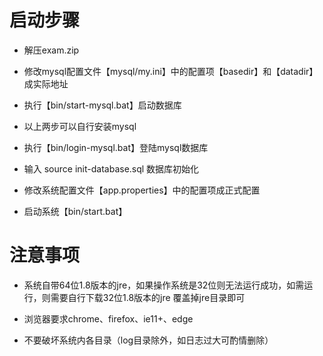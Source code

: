 ﻿# 启动步骤

- 解压exam.zip

- 修改mysql配置文件【mysql/my.ini】中的配置项【basedir】和【datadir】成实际地址

- 执行【bin/start-mysql.bat】启动数据库

- 以上两步可以自行安装mysql

- 执行【bin/login-mysql.bat】登陆mysql数据库

- 输入 source init-database.sql 数据库初始化

- 修改系统配置文件【app.properties】中的配置项成正式配置

- 启动系统【bin/start.bat】


# 注意事项

- 系统自带64位1.8版本的jre，如果操作系统是32位则无法运行成功，如需运行，则需要自行下载32位1.8版本的jre
覆盖掉jre目录即可

- 浏览器要求chrome、firefox、ie11+、edge

- 不要破坏系统内各目录（log目录除外，如日志过大可酌情删除）
